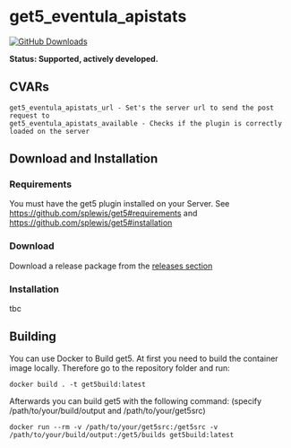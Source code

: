 get5_eventula_apistats
===========================
[![GitHub Downloads](https://img.shields.io/github/downloads/Lan2Play/get5_eventula_apistats/total.svg?style=flat-square&label=Downloads)](https://github.com/Lan2Play/get5_eventula_apistats/releases/latest)

**Status: Supported, actively developed.**


## CVARs
```
get5_eventula_apistats_url - Set's the server url to send the post request to
get5_eventula_apistats_available - Checks if the plugin is correctly loaded on the server
```

## Download and Installation

### Requirements
You must have the get5 plugin installed on your Server. See https://github.com/splewis/get5#requirements and https://github.com/splewis/get5#installation

### Download
Download a release package from the [releases section](https://github.com/Lan2Play/get5_eventula_apistats/releases/latest)

### Installation
tbc

## Building

You can use Docker to Build get5. At first you need to build the container image locally. Therefore go to the repository folder and run:

	docker build . -t get5build:latest

Afterwards you can build get5 with the following command: (specify /path/to/your/build/output and /path/to/your/get5src)

	docker run --rm -v /path/to/your/get5src:/get5src -v /path/to/your/build/output:/get5/builds get5build:latest
	
